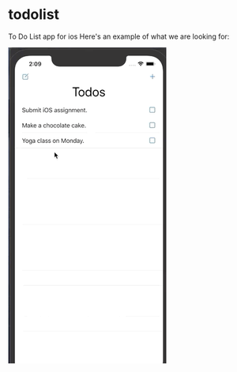 # todolist
To Do List app for ios
Here's an example of what we are looking for: 

![alt text](/todolist.gif)
